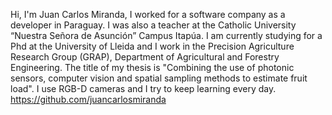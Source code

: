 Hi, I'm Juan Carlos Miranda, I worked for a software company as a developer in Paraguay. I was also a teacher at the Catholic University “Nuestra Señora de Asunción” Campus Itapúa. I am currently studying for a Phd at the University of Lleida and I work in the Precision Agriculture Research Group (GRAP), Department of Agricultural and Forestry Engineering.
The title of my thesis is "Combining the use of photonic sensors, computer vision and spatial sampling methods to estimate fruit load".
I use RGB-D cameras and I try to keep learning every day.
https://github.com/juancarlosmiranda